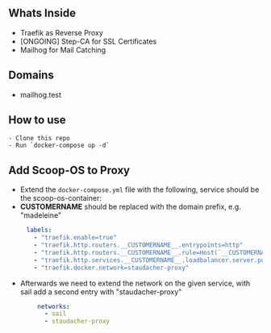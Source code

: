 ## Whats Inside 
 - Traefik as Reverse Proxy 
 - [ONGOING] Step-CA for SSL Certificates 
 - Mailhog for Mail Catching

## Domains 
 - mailhog.test 

## How to use 
    - Clone this repo 
    - Run `docker-compose up -d`

## Add Scoop-OS to Proxy 
   - Extend the `docker-compose.yml` file with the following, service should be the scoop-os-container:
   - __CUSTOMERNAME__ should be replaced with the domain prefix, e.g. "madeleine"
   ```yml
        labels:
          - "traefik.enable=true"
          - "traefik.http.routers.__CUSTOMERNAME__.entrypoints=http"
          - "traefik.http.routers.__CUSTOMERNAME__.rule=Host(`__CUSTOMERNAME__-scoopos.test`)"
          - "traefik.http.services.__CUSTOMERNAME__.loadbalancer.server.port=80"
          - "traefik.docker.network=staudacher-proxy"
   ```
   - Afterwards we need to extend the network on the given service, with sail add a second entry with "staudacher-proxy"
```yml 
        networks:
          - sail
          - staudacher-proxy
```


